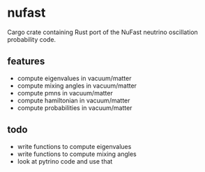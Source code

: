 # nufast

Cargo crate containing Rust port of the NuFast neutrino oscillation probability code.

## features

- compute eigenvalues in vacuum/matter
- compute mixing angles in vacuum/matter
- compute pmns in vacuum/matter
- compute hamiltonian in vacuum/matter
- compute probabilities in vacuum/matter

## todo

- write functions to compute eigenvalues
- write functions to compute mixing angles
- look at pytrino code and use that
